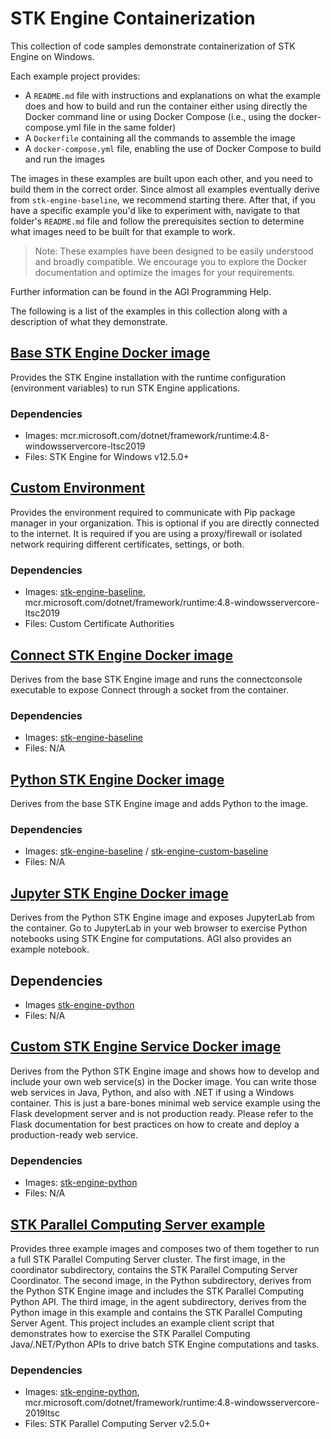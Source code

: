 # STK Engine Containerization

This collection of code samples demonstrate containerization of STK Engine on Windows.

Each example project provides:

* A `README.md` file with instructions and explanations on what the example does and how to build and run the container
either using directly the Docker command line or using Docker Compose (i.e., using the docker-compose.yml file in the
same folder)
* A `Dockerfile` containing all the commands to assemble the image
* A `docker-compose.yml` file, enabling the use of Docker Compose to build and run the images

The images in these examples are built upon each other, and you need to build them in the correct order.
Since almost all examples eventually derive from `stk-engine-baseline`, we recommend starting there.
After that, if you have a specific example you'd like to experiment with, navigate to that folder's `README.md` file and
follow the prerequisites section to determine what images need to be built for that example to work.

> Note: These examples have been designed to be easily understood and broadly compatible. We encourage you to explore the Docker documentation and optimize the images for your requirements.

Further information can be found in the AGI Programming Help.

The following is a list of the examples in this collection along with a description of what they demonstrate.

## [Base STK Engine Docker image](stk-engine-baseline)

Provides the STK Engine installation with the runtime configuration (environment variables) to run STK Engine applications.

### Dependencies

* Images: mcr.microsoft.com/dotnet/framework/runtime:4.8-windowsservercore-ltsc2019
* Files: STK Engine for Windows v12.5.0+

## [Custom Environment](custom-environment)

Provides the environment required to communicate with Pip package manager in your organization.
This is optional if you are directly connected to the internet. It is required if you are using a proxy/firewall or
isolated network requiring different certificates, settings, or both.

### Dependencies

* Images: [stk-engine-baseline](stk-engine-baseline), mcr.microsoft.com/dotnet/framework/runtime:4.8-windowsservercore-ltsc2019
* Files: Custom Certificate Authorities

## [Connect STK Engine Docker image](stk-engine-connect)

Derives from the base STK Engine image and runs the connectconsole executable to expose Connect through a socket from
the container.

### Dependencies

* Images: [stk-engine-baseline](stk-engine-baseline)
* Files: N/A

## [Python STK Engine Docker image](stk-engine-python)

Derives from the base STK Engine image and adds Python to the image.

### Dependencies

* Images: [stk-engine-baseline](stk-engine-baseline) / [stk-engine-custom-baseline](custom-environment)
* Files: N/A

## [Jupyter STK Engine Docker image](stk-engine-jupyter)

Derives from the Python STK Engine image and exposes JupyterLab from the container. Go to JupyterLab in your web browser
to exercise Python notebooks using STK Engine for computations. AGI also provides an example notebook.

## Dependencies

* Images [stk-engine-python](stk-engine-python)
* Files: N/A

## [Custom STK Engine Service Docker image](stk-engine-webservice)

Derives from the Python STK Engine image and shows how to develop and include your own web service(s) in the Docker
image. You can write those web services in Java, Python, and also with .NET if using a Windows container.
This is just a bare-bones minimal web service example using the Flask development server and is not production ready.
Please refer to the Flask documentation for best practices on how to create and deploy a production-ready web service.

### Dependencies

* Images: [stk-engine-python](stk-engine-python)
* Files: N/A

## [STK Parallel Computing Server example](stk-parallel-computing-server)

Provides three example images and composes two of them together to run a full STK Parallel Computing Server cluster.
The first image, in the coordinator subdirectory, contains the STK Parallel Computing Server Coordinator.
The second image, in the Python subdirectory, derives from the Python STK Engine image and includes the
STK Parallel Computing Python API. The third image, in the agent subdirectory, derives from the Python image in this
example and contains the STK Parallel Computing Server Agent. This project includes an example client script that
demonstrates how to exercise the STK Parallel Computing Java/.NET/Python APIs to drive batch STK Engine computations
and tasks.

### Dependencies

* Images: [stk-engine-python](stk-engine-python), mcr.microsoft.com/dotnet/framework/runtime:4.8-windowsservercore-2019ltsc
* Files: STK Parallel Computing Server v2.5.0+
